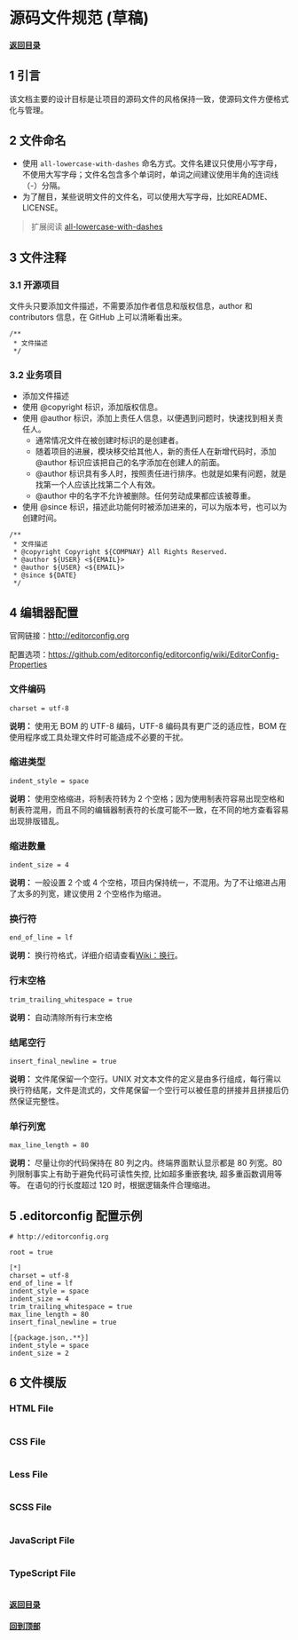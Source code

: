 # 源码文件规范 (草稿)

#### [返回目录](README.md)

## 1 引言

该文档主要的设计目标是让项目的源码文件的风格保持一致，使源码文件方便格式化与管理。

## 2 文件命名 

- 使用 `all-lowercase-with-dashes` 命名方式。文件名建议只使用小写字母，不使用大写字母；文件名包含多个单词时，单词之间建议使用半角的连词线（-）分隔。 
- 为了醒目，某些说明文件的文件名，可以使用大写字母，比如README、LICENSE。

> 扩展阅读 [all-lowercase-with-dashes](http://www.ruanyifeng.com/blog/2017/02/filename-should-be-lowercase.html)

## 3 文件注释

### 3.1 开源项目

文件头只要添加文件描述，不需要添加作者信息和版权信息，author 和 contributors 信息，在 GitHub 上可以清晰看出来。

```
/**
 * 文件描述
 */
```

### 3.2 业务项目
		
- 添加文件描述	
- 使用 @copyright 标识，添加版权信息。
- 使用 @author 标识，添加上责任人信息，以便遇到问题时，快速找到相关责任人。
	- 通常情况文件在被创建时标识的是创建者。
	- 随着项目的进展，模块移交给其他人，新的责任人在新增代码时，添加 @author 标识应该把自己的名字添加在创建人的前面。
	- @author 标识具有多人时，按照责任进行排序。也就是如果有问题，就是找第一个人应该比找第二个人有效。
	- @author 中的名字不允许被删除。任何劳动成果都应该被尊重。
- 使用 @since 标识，描述此功能何时被添加进来的，可以为版本号，也可以为创建时间。

```
/**
 * 文件描述
 * @copyright Copyright ${COMPNAY} All Rights Reserved.
 * @author ${USER} <${EMAIL}>
 * @author ${USER} <${EMAIL}>
 * @since ${DATE}
 */
```

## 4 编辑器配置

官网链接：http://editorconfig.org

配置选项：https://github.com/editorconfig/editorconfig/wiki/EditorConfig-Properties


### 文件编码

`charset = utf-8`

**说明：** 使用无 BOM 的 UTF-8 编码，UTF-8 编码具有更广泛的适应性，BOM 在使用程序或工具处理文件时可能造成不必要的干扰。


### 缩进类型

`indent_style = space`

**说明：** 使用空格缩进，将制表符转为 2 个空格；因为使用制表符容易出现空格和制表符混用，而且不同的编辑器制表符的长度可能不一致，在不同的地方查看容易出现排版错乱。


### 缩进数量

`indent_size = 4`

**说明：** 一般设置 2 个或 4 个空格，项目内保持统一，不混用。为了不让缩进占用了太多的列宽，建议使用 2 个空格作为缩进。


### 换行符

`end_of_line = lf`

**说明：** 换行符格式，详细介绍请查看[Wiki：换行](https://zh.wikipedia.org/zh/%E6%8F%9B%E8%A1%8C)。


### 行末空格

`trim_trailing_whitespace = true`

**说明：** 自动清除所有行末空格


### 结尾空行

`insert_final_newline = true`

**说明：** 文件尾保留一个空行。UNIX 对文本文件的定义是由多行组成，每行需以换行符结尾，文件是流式的，文件尾保留一个空行可以被任意的拼接并且拼接后仍然保证完整性。

### 单行列宽

`max_line_length = 80`

**说明：** 尽量让你的代码保持在 80 列之内。终端界面默认显示都是 80 列宽。80 列限制事实上有助于避免代码可读性失控, 比如超多重嵌套块, 超多重函数调用等等。
在语句的行长度超过 120 时，根据逻辑条件合理缩进。

## 5 .editorconfig 配置示例

```
# http://editorconfig.org

root = true

[*]
charset = utf-8
end_of_line = lf
indent_style = space
indent_size = 4
trim_trailing_whitespace = true
max_line_length = 80
insert_final_newline = true

[{package.json,.**}]
indent_style = space
indent_size = 2

```

## 6 文件模版

### HTML File

```html

```

### CSS File

```css

```

### Less File

```less

```

### SCSS File

```scss

```

### JavaScript File

```javascript

```

### TypeScript File

```typescript

```
        
#### [返回目录](README.md)
#### [回到顶部](#)
